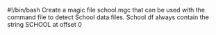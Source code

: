#!/bin/bash
Create a magic file school.mgc that can be used with the command file to detect School data files. School df always contain the string SCHOOL at offset 0
